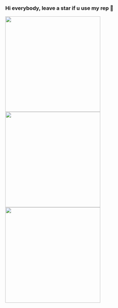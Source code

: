 ### Hi everybody, leave a star if u use my rep 👋


<center>
      <div>
           <td><img width="300px" align="left" src="https://github-readme-stats.vercel.app/api?username=amunra2&theme=jolly&show_icons=true&hide_border=true&count_private=true&layout=compact" /> </td>
           <td><img width="300px" align="left" src="https://github-readme-stats.vercel.app/api/top-langs/?username=amunra2&theme=jolly&count_private=true&hide=html&layout=compact" /> </td>
            <td><img width="300px" align="left" src="https://github-readme-stats.vercel.app/api/wakatime?username=amunra2&theme=jolly&hide=html" /> </td>
      </div>
</center>


<!--
**amunra2/amunra2** is a ✨ _special_ ✨ repository because its `README.md` (this file) appears on your GitHub profile.

Here are some ideas to get you started:

- 🔭 I’m currently working on ...
- 🌱 I’m currently learning ...
- 👯 I’m looking to collaborate on ...
- 🤔 I’m looking for help with ...
- 💬 Ask me about ...
- 📫 How to reach me: ...
- 😄 Pronouns: ...
- ⚡ Fun fact: ...
-->
